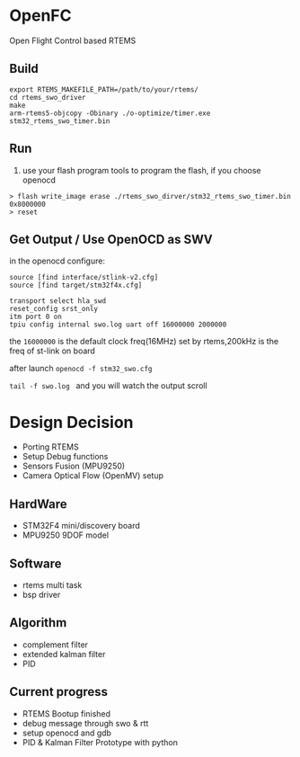 # OpenFC
Open Flight Control based RTEMS

## Build

```
export RTEMS_MAKEFILE_PATH=/path/to/your/rtems/
cd rtems_swo_driver
make
arm-rtems5-objcopy -Obinary ./o-optimize/timer.exe stm32_rtems_swo_timer.bin
```
## Run

1. use  your flash program tools to program the flash, if you choose openocd

```
> flash write_image erase ./rtems_swo_dirver/stm32_rtems_swo_timer.bin 0x8000000
> reset
```

## Get Output / Use OpenOCD as SWV
in the openocd configure:

```
source [find interface/stlink-v2.cfg]
source [find target/stm32f4x.cfg]

transport select hla_swd
reset_config srst_only
itm port 0 on
tpiu config internal swo.log uart off 16000000 2000000
```
the `16000000` is the default clock freq(16MHz) set by rtems,200kHz is the freq of st-link on board

after launch `openocd -f stm32_swo.cfg`

`tail -f swo.log ` and you will watch the output scroll

# Design Decision
* Porting RTEMS
* Setup Debug functions
* Sensors Fusion (MPU9250)
* Camera Optical Flow (OpenMV) setup
## HardWare
* STM32F4 mini/discovery board
* MPU9250 9DOF model

## Software
* rtems multi task
* bsp driver
## Algorithm
* complement filter
* extended kalman filter
* PID

## Current progress
* RTEMS Bootup finished
* debug message through swo & rtt
* setup openocd and gdb
* PID & Kalman Filter Prototype with python
